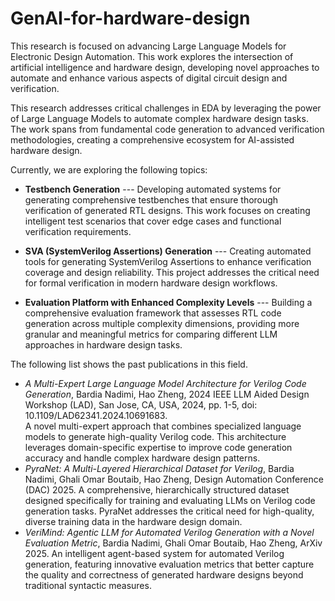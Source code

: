 # GenAI-for-hardware-design

This research is focused on advancing Large Language Models for Electronic Design Automation. 
This work explores the intersection of artificial intelligence and hardware design, developing novel approaches to automate and enhance various aspects of digital circuit design and verification.

This research addresses critical challenges in EDA by leveraging the power of Large Language Models to automate complex hardware design tasks. 
The work spans from fundamental code generation to advanced verification methodologies, creating a comprehensive ecosystem for AI-assisted hardware design.

Currently, we are exploring the following topics: 

- **Testbench Generation**  ---  Developing automated systems for generating comprehensive testbenches that ensure thorough verification of generated RTL designs. This work focuses on creating intelligent test scenarios that cover edge cases and functional verification requirements.

- **SVA (SystemVerilog Assertions) Generation** --- Creating automated tools for generating SystemVerilog Assertions to enhance verification coverage and design reliability. This project addresses the critical need for formal verification in modern hardware design workflows.
  
- **Evaluation Platform with Enhanced Complexity Levels** --- Building a comprehensive evaluation framework that assesses RTL code generation across multiple complexity dimensions, providing more granular and meaningful metrics for comparing different LLM approaches in hardware design tasks.

The following list shows the past publications in this field.


- *A Multi-Expert Large Language Model Architecture for Verilog Code Generation*, Bardia Nadimi, Hao Zheng, 2024 IEEE LLM Aided Design Workshop (LAD), San Jose, CA, USA, 2024, pp. 1-5, doi: 10.1109/LAD62341.2024.10691683. \
A novel multi-expert approach that combines specialized language models to generate high-quality Verilog code. This architecture leverages domain-specific expertise to improve code generation accuracy and handle complex hardware design patterns.
- *PyraNet: A Multi-Layered Hierarchical Dataset for Verilog*, Bardia Nadimi, Ghali Omar Boutaib, Hao Zheng, Design Automation Conference (DAC) 2025.
A comprehensive, hierarchically structured dataset designed specifically for training and evaluating LLMs on Verilog code generation tasks. PyraNet addresses the critical need for high-quality, diverse training data in the hardware design domain.
- *VeriMind: Agentic LLM for Automated Verilog Generation with a Novel Evaluation Metric*, Bardia Nadimi, Ghali Omar Boutaib, Hao Zheng, ArXiv 2025.
An intelligent agent-based system for automated Verilog generation, featuring innovative evaluation metrics that better capture the quality and correctness of generated hardware designs beyond traditional syntactic measures.
